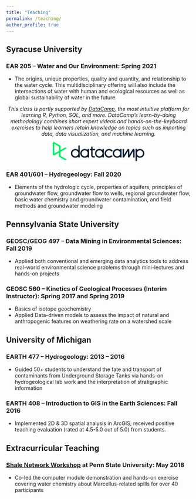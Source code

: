 ```yaml
---
title: "Teaching"
permalink: /teaching/
author_profile: true
---
```


## Syracuse University
### EAR 205 – Water and Our Environment: Spring 2021
* The origins, unique properties, quality and quantity, and relationship to the water cycle.  This multidisciplinary offering will also include the intersections of water with human and ecological resources as well as global sustainability of water in the future.
<p align="center"><i>This class is partly supported by <a href="https://www.datacamp.com/" target="_blank">DataCamp</a>, the most intuitive platform for learning R, Python, SQL, and more. DataCamp’s learn-by-doing methodology combines short expert videos and hands-on-the-keyboard exercises to help learners retain knowledge on topics such as importing data, data visualization, and machine learning.</i></p>
<p align="center">
  <img src="/images/datacamp.png" width="250" height="52">
</p>


### EAR 401/601 – Hydrogeology: Fall 2020
* Elements of the hydrologic cycle, properties of aquifers, principles of groundwater flow, groundwater flow to wells, regional groundwater flow, basic water chemistry and groundwater contamination, and field methods and groundwater modeling


## Pennsylvania State University
### GEOSC/GEOG 497 – Data Mining in Environmental Sciences: Fall 2019
*	Applied both conventional and emerging data analytics tools to address real-world environmental science problems through mini-lectures and hands-on projects

### GEOSC 560 – Kinetics of Geological Processes (Interim Instructor): Spring 2017 and Spring 2019
* Basics of isotope geochemistry
* Applied Data-driven models to assess the impact of natural and anthropogenic features on weathering rate on a watershed scale

## University of Michigan
### EARTH 477 – Hydrogeology: 2013 – 2016
* Guided 50+ students to understand the fate and transport of contaminants from Underground Storage Tanks via hands-on hydrogeological lab work and the interpretation of stratigraphic information

### EARTH 408 – Introduction to GIS in the Earth Sciences: Fall 2016
* Implemented 2D & 3D spatial analysis in ArcGIS; received positive teaching evaluation (rated at 4.5-5.0 out of 5.0) from students.


## Extracurricular Teaching
### [Shale Network Workshop](http://www.shalenetwork.org/content/2018-shale-network-workshop) at Penn State University: May 2018
* Co-led the computer module demonstration and hands-on exercise covering water chemistry about Marcellus-related spills for over 40 participants
